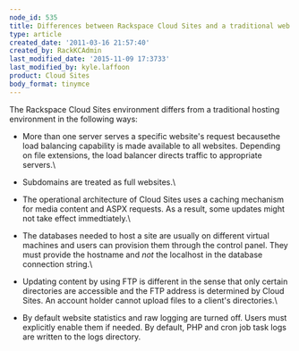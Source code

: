 ```yaml
---
node_id: 535
title: Differences between Rackspace Cloud Sites and a traditional web hosting environment
type: article
created_date: '2011-03-16 21:57:40'
created_by: RackKCAdmin
last_modified_date: '2015-11-09 17:3733'
last_modified_by: kyle.laffoon
product: Cloud Sites
body_format: tinymce
---
```


The Rackspace Cloud Sites environment differs from a traditional hosting
environment in the following ways:

-   More than one server serves a specific website's request becausethe
    load balancing capability is made available to all websites.
    Depending on file extensions, the load balancer directs traffic to
    appropriate servers.\
      
-   Subdomains are treated as full websites.\
      
-   The operational architecture of Cloud Sites uses a caching mechanism
    for media content and ASPX requests. As a result, some updates might
    not take effect immedtiately.\
      
-   The databases needed to host a site are usually on different virtual
    machines and users can provision them through the control panel.
    They must provide the hostname and *not* the localhost in the
    database connection string.\
      
-   Updating content by using FTP is different in the sense that only
    certain directories are accessible and the FTP address is determined
    by Cloud Sites. An account holder cannot upload files to a client's
    directories.\
      
-   By default website statistics and raw logging are turned off. Users
    must explicitly enable them if needed. By default, PHP and cron job
    task logs are written to the logs directory.


